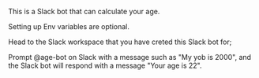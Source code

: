 This is a Slack bot that can calculate your age. 

Setting up Env variables are optional. 

Head to the Slack workspace that you have creted this Slack bot for;

Prompt @age-bot on Slack with a message such as "My yob is 2000", and the Slack bot will respond with a message "Your age is 22". 